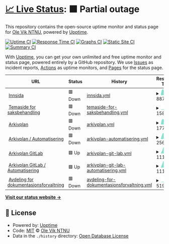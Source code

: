 # [📈 Live Status](https://OleVikNTNU.github.io/Uptime): <!--live status--> **🟧 Partial outage**

This repository contains the open-source uptime monitor and status page for [Ole Vik NTNU](https://OleVikNTNU.github.io/Uptime), powered by [Upptime](https://github.com/upptime/upptime).

[![Uptime CI](https://github.com/OleVikNTNU/Uptime/workflows/Uptime%20CI/badge.svg)](https://github.com/OleVikNTNU/Uptime/actions?query=workflow%3A%22Uptime+CI%22)
[![Response Time CI](https://github.com/OleVikNTNU/Uptime/workflows/Response%20Time%20CI/badge.svg)](https://github.com/OleVikNTNU/Uptime/actions?query=workflow%3A%22Response+Time+CI%22)
[![Graphs CI](https://github.com/OleVikNTNU/Uptime/workflows/Graphs%20CI/badge.svg)](https://github.com/OleVikNTNU/Uptime/actions?query=workflow%3A%22Graphs+CI%22)
[![Static Site CI](https://github.com/OleVikNTNU/Uptime/workflows/Static%20Site%20CI/badge.svg)](https://github.com/OleVikNTNU/Uptime/actions?query=workflow%3A%22Static+Site+CI%22)
[![Summary CI](https://github.com/OleVikNTNU/Uptime/workflows/Summary%20CI/badge.svg)](https://github.com/OleVikNTNU/Uptime/actions?query=workflow%3A%22Summary+CI%22)

With [Upptime](https://upptime.js.org), you can get your own unlimited and free uptime monitor and status page, powered entirely by a GitHub repository. We use [Issues](https://github.com/OleVikNTNU/Uptime/issues) as incident reports, [Actions](https://github.com/OleVikNTNU/Uptime/actions) as uptime monitors, and [Pages](https://OleVikNTNU.github.io/Uptime) for the status page.

<!--start: status pages-->
<!-- This summary is generated by Upptime (https://github.com/upptime/upptime) -->
<!-- Do not edit this manually, your changes will be overwritten -->
<!-- prettier-ignore -->
| URL | Status | History | Response Time | Uptime |
| --- | ------ | ------- | ------------- | ------ |
| <img alt="" src="https://icons.duckduckgo.com/ip3/i.ntnu.no.ico" height="13"> [Innsida](https://i.ntnu.no/) | 🟥 Down | [innsida.yml](https://github.com/OleVikNTNU/Uptime/commits/HEAD/history/innsida.yml) | <details><summary><img alt="Response time graph" src="./graphs/innsida/response-time-week.png" height="20"> 887ms</summary><br><a href="https://OleVikNTNU.github.io/Uptime/history/innsida"><img alt="Response time 1080" src="https://img.shields.io/endpoint?url=https%3A%2F%2Fraw.githubusercontent.com%2FOleVikNTNU%2FUptime%2FHEAD%2Fapi%2Finnsida%2Fresponse-time.json"></a><br><a href="https://OleVikNTNU.github.io/Uptime/history/innsida"><img alt="24-hour response time 956" src="https://img.shields.io/endpoint?url=https%3A%2F%2Fraw.githubusercontent.com%2FOleVikNTNU%2FUptime%2FHEAD%2Fapi%2Finnsida%2Fresponse-time-day.json"></a><br><a href="https://OleVikNTNU.github.io/Uptime/history/innsida"><img alt="7-day response time 887" src="https://img.shields.io/endpoint?url=https%3A%2F%2Fraw.githubusercontent.com%2FOleVikNTNU%2FUptime%2FHEAD%2Fapi%2Finnsida%2Fresponse-time-week.json"></a><br><a href="https://OleVikNTNU.github.io/Uptime/history/innsida"><img alt="30-day response time 1107" src="https://img.shields.io/endpoint?url=https%3A%2F%2Fraw.githubusercontent.com%2FOleVikNTNU%2FUptime%2FHEAD%2Fapi%2Finnsida%2Fresponse-time-month.json"></a><br><a href="https://OleVikNTNU.github.io/Uptime/history/innsida"><img alt="1-year response time 1088" src="https://img.shields.io/endpoint?url=https%3A%2F%2Fraw.githubusercontent.com%2FOleVikNTNU%2FUptime%2FHEAD%2Fapi%2Finnsida%2Fresponse-time-year.json"></a></details> | <details><summary><a href="https://OleVikNTNU.github.io/Uptime/history/innsida">99.81%</a></summary><a href="https://OleVikNTNU.github.io/Uptime/history/innsida"><img alt="All-time uptime 99.95%" src="https://img.shields.io/endpoint?url=https%3A%2F%2Fraw.githubusercontent.com%2FOleVikNTNU%2FUptime%2FHEAD%2Fapi%2Finnsida%2Fuptime.json"></a><br><a href="https://OleVikNTNU.github.io/Uptime/history/innsida"><img alt="24-hour uptime 99.98%" src="https://img.shields.io/endpoint?url=https%3A%2F%2Fraw.githubusercontent.com%2FOleVikNTNU%2FUptime%2FHEAD%2Fapi%2Finnsida%2Fuptime-day.json"></a><br><a href="https://OleVikNTNU.github.io/Uptime/history/innsida"><img alt="7-day uptime 99.81%" src="https://img.shields.io/endpoint?url=https%3A%2F%2Fraw.githubusercontent.com%2FOleVikNTNU%2FUptime%2FHEAD%2Fapi%2Finnsida%2Fuptime-week.json"></a><br><a href="https://OleVikNTNU.github.io/Uptime/history/innsida"><img alt="30-day uptime 99.83%" src="https://img.shields.io/endpoint?url=https%3A%2F%2Fraw.githubusercontent.com%2FOleVikNTNU%2FUptime%2FHEAD%2Fapi%2Finnsida%2Fuptime-month.json"></a><br><a href="https://OleVikNTNU.github.io/Uptime/history/innsida"><img alt="1-year uptime 99.94%" src="https://img.shields.io/endpoint?url=https%3A%2F%2Fraw.githubusercontent.com%2FOleVikNTNU%2FUptime%2FHEAD%2Fapi%2Finnsida%2Fuptime-year.json"></a></details>
| <img alt="" src="https://icons.duckduckgo.com/ip3/i.ntnu.no.ico" height="13"> [Temaside for saksbehandling](https://i.ntnu.no/saksbehandling) | 🟥 Down | [temaside-for-saksbehandling.yml](https://github.com/OleVikNTNU/Uptime/commits/HEAD/history/temaside-for-saksbehandling.yml) | <details><summary><img alt="Response time graph" src="./graphs/temaside-for-saksbehandling/response-time-week.png" height="20"> 1589ms</summary><br><a href="https://OleVikNTNU.github.io/Uptime/history/temaside-for-saksbehandling"><img alt="Response time 541" src="https://img.shields.io/endpoint?url=https%3A%2F%2Fraw.githubusercontent.com%2FOleVikNTNU%2FUptime%2FHEAD%2Fapi%2Ftemaside-for-saksbehandling%2Fresponse-time.json"></a><br><a href="https://OleVikNTNU.github.io/Uptime/history/temaside-for-saksbehandling"><img alt="24-hour response time 392" src="https://img.shields.io/endpoint?url=https%3A%2F%2Fraw.githubusercontent.com%2FOleVikNTNU%2FUptime%2FHEAD%2Fapi%2Ftemaside-for-saksbehandling%2Fresponse-time-day.json"></a><br><a href="https://OleVikNTNU.github.io/Uptime/history/temaside-for-saksbehandling"><img alt="7-day response time 1589" src="https://img.shields.io/endpoint?url=https%3A%2F%2Fraw.githubusercontent.com%2FOleVikNTNU%2FUptime%2FHEAD%2Fapi%2Ftemaside-for-saksbehandling%2Fresponse-time-week.json"></a><br><a href="https://OleVikNTNU.github.io/Uptime/history/temaside-for-saksbehandling"><img alt="30-day response time 740" src="https://img.shields.io/endpoint?url=https%3A%2F%2Fraw.githubusercontent.com%2FOleVikNTNU%2FUptime%2FHEAD%2Fapi%2Ftemaside-for-saksbehandling%2Fresponse-time-month.json"></a><br><a href="https://OleVikNTNU.github.io/Uptime/history/temaside-for-saksbehandling"><img alt="1-year response time 550" src="https://img.shields.io/endpoint?url=https%3A%2F%2Fraw.githubusercontent.com%2FOleVikNTNU%2FUptime%2FHEAD%2Fapi%2Ftemaside-for-saksbehandling%2Fresponse-time-year.json"></a></details> | <details><summary><a href="https://OleVikNTNU.github.io/Uptime/history/temaside-for-saksbehandling">99.81%</a></summary><a href="https://OleVikNTNU.github.io/Uptime/history/temaside-for-saksbehandling"><img alt="All-time uptime 99.95%" src="https://img.shields.io/endpoint?url=https%3A%2F%2Fraw.githubusercontent.com%2FOleVikNTNU%2FUptime%2FHEAD%2Fapi%2Ftemaside-for-saksbehandling%2Fuptime.json"></a><br><a href="https://OleVikNTNU.github.io/Uptime/history/temaside-for-saksbehandling"><img alt="24-hour uptime 99.98%" src="https://img.shields.io/endpoint?url=https%3A%2F%2Fraw.githubusercontent.com%2FOleVikNTNU%2FUptime%2FHEAD%2Fapi%2Ftemaside-for-saksbehandling%2Fuptime-day.json"></a><br><a href="https://OleVikNTNU.github.io/Uptime/history/temaside-for-saksbehandling"><img alt="7-day uptime 99.81%" src="https://img.shields.io/endpoint?url=https%3A%2F%2Fraw.githubusercontent.com%2FOleVikNTNU%2FUptime%2FHEAD%2Fapi%2Ftemaside-for-saksbehandling%2Fuptime-week.json"></a><br><a href="https://OleVikNTNU.github.io/Uptime/history/temaside-for-saksbehandling"><img alt="30-day uptime 99.83%" src="https://img.shields.io/endpoint?url=https%3A%2F%2Fraw.githubusercontent.com%2FOleVikNTNU%2FUptime%2FHEAD%2Fapi%2Ftemaside-for-saksbehandling%2Fuptime-month.json"></a><br><a href="https://OleVikNTNU.github.io/Uptime/history/temaside-for-saksbehandling"><img alt="1-year uptime 99.93%" src="https://img.shields.io/endpoint?url=https%3A%2F%2Fraw.githubusercontent.com%2FOleVikNTNU%2FUptime%2FHEAD%2Fapi%2Ftemaside-for-saksbehandling%2Fuptime-year.json"></a></details>
| <img alt="" src="https://icons.duckduckgo.com/ip3/ntnu.no.ico" height="13"> [Arkivplan](https://ntnu.no/arkivplan) | 🟥 Down | [arkivplan.yml](https://github.com/OleVikNTNU/Uptime/commits/HEAD/history/arkivplan.yml) | <details><summary><img alt="Response time graph" src="./graphs/arkivplan/response-time-week.png" height="20"> 1779ms</summary><br><a href="https://OleVikNTNU.github.io/Uptime/history/arkivplan"><img alt="Response time 1775" src="https://img.shields.io/endpoint?url=https%3A%2F%2Fraw.githubusercontent.com%2FOleVikNTNU%2FUptime%2FHEAD%2Fapi%2Farkivplan%2Fresponse-time.json"></a><br><a href="https://OleVikNTNU.github.io/Uptime/history/arkivplan"><img alt="24-hour response time 1713" src="https://img.shields.io/endpoint?url=https%3A%2F%2Fraw.githubusercontent.com%2FOleVikNTNU%2FUptime%2FHEAD%2Fapi%2Farkivplan%2Fresponse-time-day.json"></a><br><a href="https://OleVikNTNU.github.io/Uptime/history/arkivplan"><img alt="7-day response time 1779" src="https://img.shields.io/endpoint?url=https%3A%2F%2Fraw.githubusercontent.com%2FOleVikNTNU%2FUptime%2FHEAD%2Fapi%2Farkivplan%2Fresponse-time-week.json"></a><br><a href="https://OleVikNTNU.github.io/Uptime/history/arkivplan"><img alt="30-day response time 1640" src="https://img.shields.io/endpoint?url=https%3A%2F%2Fraw.githubusercontent.com%2FOleVikNTNU%2FUptime%2FHEAD%2Fapi%2Farkivplan%2Fresponse-time-month.json"></a><br><a href="https://OleVikNTNU.github.io/Uptime/history/arkivplan"><img alt="1-year response time 1782" src="https://img.shields.io/endpoint?url=https%3A%2F%2Fraw.githubusercontent.com%2FOleVikNTNU%2FUptime%2FHEAD%2Fapi%2Farkivplan%2Fresponse-time-year.json"></a></details> | <details><summary><a href="https://OleVikNTNU.github.io/Uptime/history/arkivplan">99.81%</a></summary><a href="https://OleVikNTNU.github.io/Uptime/history/arkivplan"><img alt="All-time uptime 99.97%" src="https://img.shields.io/endpoint?url=https%3A%2F%2Fraw.githubusercontent.com%2FOleVikNTNU%2FUptime%2FHEAD%2Fapi%2Farkivplan%2Fuptime.json"></a><br><a href="https://OleVikNTNU.github.io/Uptime/history/arkivplan"><img alt="24-hour uptime 99.98%" src="https://img.shields.io/endpoint?url=https%3A%2F%2Fraw.githubusercontent.com%2FOleVikNTNU%2FUptime%2FHEAD%2Fapi%2Farkivplan%2Fuptime-day.json"></a><br><a href="https://OleVikNTNU.github.io/Uptime/history/arkivplan"><img alt="7-day uptime 99.81%" src="https://img.shields.io/endpoint?url=https%3A%2F%2Fraw.githubusercontent.com%2FOleVikNTNU%2FUptime%2FHEAD%2Fapi%2Farkivplan%2Fuptime-week.json"></a><br><a href="https://OleVikNTNU.github.io/Uptime/history/arkivplan"><img alt="30-day uptime 99.83%" src="https://img.shields.io/endpoint?url=https%3A%2F%2Fraw.githubusercontent.com%2FOleVikNTNU%2FUptime%2FHEAD%2Fapi%2Farkivplan%2Fuptime-month.json"></a><br><a href="https://OleVikNTNU.github.io/Uptime/history/arkivplan"><img alt="1-year uptime 99.97%" src="https://img.shields.io/endpoint?url=https%3A%2F%2Fraw.githubusercontent.com%2FOleVikNTNU%2FUptime%2FHEAD%2Fapi%2Farkivplan%2Fuptime-year.json"></a></details>
| <img alt="" src="https://icons.duckduckgo.com/ip3/www.ntnu.no.ico" height="13"> [Arkivplan / Automatisering](https://www.ntnu.no/arkivplan/automatisering) | 🟥 Down | [arkivplan-automatisering.yml](https://github.com/OleVikNTNU/Uptime/commits/HEAD/history/arkivplan-automatisering.yml) | <details><summary><img alt="Response time graph" src="./graphs/arkivplan-automatisering/response-time-week.png" height="20"> 256ms</summary><br><a href="https://OleVikNTNU.github.io/Uptime/history/arkivplan-automatisering"><img alt="Response time 280" src="https://img.shields.io/endpoint?url=https%3A%2F%2Fraw.githubusercontent.com%2FOleVikNTNU%2FUptime%2FHEAD%2Fapi%2Farkivplan-automatisering%2Fresponse-time.json"></a><br><a href="https://OleVikNTNU.github.io/Uptime/history/arkivplan-automatisering"><img alt="24-hour response time 206" src="https://img.shields.io/endpoint?url=https%3A%2F%2Fraw.githubusercontent.com%2FOleVikNTNU%2FUptime%2FHEAD%2Fapi%2Farkivplan-automatisering%2Fresponse-time-day.json"></a><br><a href="https://OleVikNTNU.github.io/Uptime/history/arkivplan-automatisering"><img alt="7-day response time 256" src="https://img.shields.io/endpoint?url=https%3A%2F%2Fraw.githubusercontent.com%2FOleVikNTNU%2FUptime%2FHEAD%2Fapi%2Farkivplan-automatisering%2Fresponse-time-week.json"></a><br><a href="https://OleVikNTNU.github.io/Uptime/history/arkivplan-automatisering"><img alt="30-day response time 268" src="https://img.shields.io/endpoint?url=https%3A%2F%2Fraw.githubusercontent.com%2FOleVikNTNU%2FUptime%2FHEAD%2Fapi%2Farkivplan-automatisering%2Fresponse-time-month.json"></a><br><a href="https://OleVikNTNU.github.io/Uptime/history/arkivplan-automatisering"><img alt="1-year response time 277" src="https://img.shields.io/endpoint?url=https%3A%2F%2Fraw.githubusercontent.com%2FOleVikNTNU%2FUptime%2FHEAD%2Fapi%2Farkivplan-automatisering%2Fresponse-time-year.json"></a></details> | <details><summary><a href="https://OleVikNTNU.github.io/Uptime/history/arkivplan-automatisering">99.81%</a></summary><a href="https://OleVikNTNU.github.io/Uptime/history/arkivplan-automatisering"><img alt="All-time uptime 99.98%" src="https://img.shields.io/endpoint?url=https%3A%2F%2Fraw.githubusercontent.com%2FOleVikNTNU%2FUptime%2FHEAD%2Fapi%2Farkivplan-automatisering%2Fuptime.json"></a><br><a href="https://OleVikNTNU.github.io/Uptime/history/arkivplan-automatisering"><img alt="24-hour uptime 99.99%" src="https://img.shields.io/endpoint?url=https%3A%2F%2Fraw.githubusercontent.com%2FOleVikNTNU%2FUptime%2FHEAD%2Fapi%2Farkivplan-automatisering%2Fuptime-day.json"></a><br><a href="https://OleVikNTNU.github.io/Uptime/history/arkivplan-automatisering"><img alt="7-day uptime 99.81%" src="https://img.shields.io/endpoint?url=https%3A%2F%2Fraw.githubusercontent.com%2FOleVikNTNU%2FUptime%2FHEAD%2Fapi%2Farkivplan-automatisering%2Fuptime-week.json"></a><br><a href="https://OleVikNTNU.github.io/Uptime/history/arkivplan-automatisering"><img alt="30-day uptime 99.84%" src="https://img.shields.io/endpoint?url=https%3A%2F%2Fraw.githubusercontent.com%2FOleVikNTNU%2FUptime%2FHEAD%2Fapi%2Farkivplan-automatisering%2Fuptime-month.json"></a><br><a href="https://OleVikNTNU.github.io/Uptime/history/arkivplan-automatisering"><img alt="1-year uptime 99.98%" src="https://img.shields.io/endpoint?url=https%3A%2F%2Fraw.githubusercontent.com%2FOleVikNTNU%2FUptime%2FHEAD%2Fapi%2Farkivplan-automatisering%2Fuptime-year.json"></a></details>
| <img alt="" src="https://icons.duckduckgo.com/ip3/ntnu-doku.gitlab.io.ico" height="13"> [Arkivplan GitLab](https://ntnu-doku.gitlab.io/arkivplan) | 🟩 Up | [arkivplan-git-lab.yml](https://github.com/OleVikNTNU/Uptime/commits/HEAD/history/arkivplan-git-lab.yml) | <details><summary><img alt="Response time graph" src="./graphs/arkivplan-git-lab/response-time-week.png" height="20"> 111ms</summary><br><a href="https://OleVikNTNU.github.io/Uptime/history/arkivplan-git-lab"><img alt="Response time 117" src="https://img.shields.io/endpoint?url=https%3A%2F%2Fraw.githubusercontent.com%2FOleVikNTNU%2FUptime%2FHEAD%2Fapi%2Farkivplan-git-lab%2Fresponse-time.json"></a><br><a href="https://OleVikNTNU.github.io/Uptime/history/arkivplan-git-lab"><img alt="24-hour response time 70" src="https://img.shields.io/endpoint?url=https%3A%2F%2Fraw.githubusercontent.com%2FOleVikNTNU%2FUptime%2FHEAD%2Fapi%2Farkivplan-git-lab%2Fresponse-time-day.json"></a><br><a href="https://OleVikNTNU.github.io/Uptime/history/arkivplan-git-lab"><img alt="7-day response time 111" src="https://img.shields.io/endpoint?url=https%3A%2F%2Fraw.githubusercontent.com%2FOleVikNTNU%2FUptime%2FHEAD%2Fapi%2Farkivplan-git-lab%2Fresponse-time-week.json"></a><br><a href="https://OleVikNTNU.github.io/Uptime/history/arkivplan-git-lab"><img alt="30-day response time 113" src="https://img.shields.io/endpoint?url=https%3A%2F%2Fraw.githubusercontent.com%2FOleVikNTNU%2FUptime%2FHEAD%2Fapi%2Farkivplan-git-lab%2Fresponse-time-month.json"></a><br><a href="https://OleVikNTNU.github.io/Uptime/history/arkivplan-git-lab"><img alt="1-year response time 116" src="https://img.shields.io/endpoint?url=https%3A%2F%2Fraw.githubusercontent.com%2FOleVikNTNU%2FUptime%2FHEAD%2Fapi%2Farkivplan-git-lab%2Fresponse-time-year.json"></a></details> | <details><summary><a href="https://OleVikNTNU.github.io/Uptime/history/arkivplan-git-lab">100.00%</a></summary><a href="https://OleVikNTNU.github.io/Uptime/history/arkivplan-git-lab"><img alt="All-time uptime 99.99%" src="https://img.shields.io/endpoint?url=https%3A%2F%2Fraw.githubusercontent.com%2FOleVikNTNU%2FUptime%2FHEAD%2Fapi%2Farkivplan-git-lab%2Fuptime.json"></a><br><a href="https://OleVikNTNU.github.io/Uptime/history/arkivplan-git-lab"><img alt="24-hour uptime 100.00%" src="https://img.shields.io/endpoint?url=https%3A%2F%2Fraw.githubusercontent.com%2FOleVikNTNU%2FUptime%2FHEAD%2Fapi%2Farkivplan-git-lab%2Fuptime-day.json"></a><br><a href="https://OleVikNTNU.github.io/Uptime/history/arkivplan-git-lab"><img alt="7-day uptime 100.00%" src="https://img.shields.io/endpoint?url=https%3A%2F%2Fraw.githubusercontent.com%2FOleVikNTNU%2FUptime%2FHEAD%2Fapi%2Farkivplan-git-lab%2Fuptime-week.json"></a><br><a href="https://OleVikNTNU.github.io/Uptime/history/arkivplan-git-lab"><img alt="30-day uptime 100.00%" src="https://img.shields.io/endpoint?url=https%3A%2F%2Fraw.githubusercontent.com%2FOleVikNTNU%2FUptime%2FHEAD%2Fapi%2Farkivplan-git-lab%2Fuptime-month.json"></a><br><a href="https://OleVikNTNU.github.io/Uptime/history/arkivplan-git-lab"><img alt="1-year uptime 100.00%" src="https://img.shields.io/endpoint?url=https%3A%2F%2Fraw.githubusercontent.com%2FOleVikNTNU%2FUptime%2FHEAD%2Fapi%2Farkivplan-git-lab%2Fuptime-year.json"></a></details>
| <img alt="" src="https://icons.duckduckgo.com/ip3/ntnu-doku.gitlab.io.ico" height="13"> [Arkivplan GitLab / Automatisering](https://ntnu-doku.gitlab.io/arkivplan/automatisering) | 🟩 Up | [arkivplan-git-lab-automatisering.yml](https://github.com/OleVikNTNU/Uptime/commits/HEAD/history/arkivplan-git-lab-automatisering.yml) | <details><summary><img alt="Response time graph" src="./graphs/arkivplan-git-lab-automatisering/response-time-week.png" height="20"> 111ms</summary><br><a href="https://OleVikNTNU.github.io/Uptime/history/arkivplan-git-lab-automatisering"><img alt="Response time 113" src="https://img.shields.io/endpoint?url=https%3A%2F%2Fraw.githubusercontent.com%2FOleVikNTNU%2FUptime%2FHEAD%2Fapi%2Farkivplan-git-lab-automatisering%2Fresponse-time.json"></a><br><a href="https://OleVikNTNU.github.io/Uptime/history/arkivplan-git-lab-automatisering"><img alt="24-hour response time 103" src="https://img.shields.io/endpoint?url=https%3A%2F%2Fraw.githubusercontent.com%2FOleVikNTNU%2FUptime%2FHEAD%2Fapi%2Farkivplan-git-lab-automatisering%2Fresponse-time-day.json"></a><br><a href="https://OleVikNTNU.github.io/Uptime/history/arkivplan-git-lab-automatisering"><img alt="7-day response time 111" src="https://img.shields.io/endpoint?url=https%3A%2F%2Fraw.githubusercontent.com%2FOleVikNTNU%2FUptime%2FHEAD%2Fapi%2Farkivplan-git-lab-automatisering%2Fresponse-time-week.json"></a><br><a href="https://OleVikNTNU.github.io/Uptime/history/arkivplan-git-lab-automatisering"><img alt="30-day response time 106" src="https://img.shields.io/endpoint?url=https%3A%2F%2Fraw.githubusercontent.com%2FOleVikNTNU%2FUptime%2FHEAD%2Fapi%2Farkivplan-git-lab-automatisering%2Fresponse-time-month.json"></a><br><a href="https://OleVikNTNU.github.io/Uptime/history/arkivplan-git-lab-automatisering"><img alt="1-year response time 113" src="https://img.shields.io/endpoint?url=https%3A%2F%2Fraw.githubusercontent.com%2FOleVikNTNU%2FUptime%2FHEAD%2Fapi%2Farkivplan-git-lab-automatisering%2Fresponse-time-year.json"></a></details> | <details><summary><a href="https://OleVikNTNU.github.io/Uptime/history/arkivplan-git-lab-automatisering">100.00%</a></summary><a href="https://OleVikNTNU.github.io/Uptime/history/arkivplan-git-lab-automatisering"><img alt="All-time uptime 100.00%" src="https://img.shields.io/endpoint?url=https%3A%2F%2Fraw.githubusercontent.com%2FOleVikNTNU%2FUptime%2FHEAD%2Fapi%2Farkivplan-git-lab-automatisering%2Fuptime.json"></a><br><a href="https://OleVikNTNU.github.io/Uptime/history/arkivplan-git-lab-automatisering"><img alt="24-hour uptime 100.00%" src="https://img.shields.io/endpoint?url=https%3A%2F%2Fraw.githubusercontent.com%2FOleVikNTNU%2FUptime%2FHEAD%2Fapi%2Farkivplan-git-lab-automatisering%2Fuptime-day.json"></a><br><a href="https://OleVikNTNU.github.io/Uptime/history/arkivplan-git-lab-automatisering"><img alt="7-day uptime 100.00%" src="https://img.shields.io/endpoint?url=https%3A%2F%2Fraw.githubusercontent.com%2FOleVikNTNU%2FUptime%2FHEAD%2Fapi%2Farkivplan-git-lab-automatisering%2Fuptime-week.json"></a><br><a href="https://OleVikNTNU.github.io/Uptime/history/arkivplan-git-lab-automatisering"><img alt="30-day uptime 100.00%" src="https://img.shields.io/endpoint?url=https%3A%2F%2Fraw.githubusercontent.com%2FOleVikNTNU%2FUptime%2FHEAD%2Fapi%2Farkivplan-git-lab-automatisering%2Fuptime-month.json"></a><br><a href="https://OleVikNTNU.github.io/Uptime/history/arkivplan-git-lab-automatisering"><img alt="1-year uptime 100.00%" src="https://img.shields.io/endpoint?url=https%3A%2F%2Fraw.githubusercontent.com%2FOleVikNTNU%2FUptime%2FHEAD%2Fapi%2Farkivplan-git-lab-automatisering%2Fuptime-year.json"></a></details>
| <img alt="" src="https://icons.duckduckgo.com/ip3/www.ntnu.no.ico" height="13"> [Avdeling for dokumentasjonsforvaltning](https://www.ntnu.no/adm/doku) | 🟥 Down | [avdeling-for-dokumentasjonsforvaltning.yml](https://github.com/OleVikNTNU/Uptime/commits/HEAD/history/avdeling-for-dokumentasjonsforvaltning.yml) | <details><summary><img alt="Response time graph" src="./graphs/avdeling-for-dokumentasjonsforvaltning/response-time-week.png" height="20"> 519ms</summary><br><a href="https://OleVikNTNU.github.io/Uptime/history/avdeling-for-dokumentasjonsforvaltning"><img alt="Response time 614" src="https://img.shields.io/endpoint?url=https%3A%2F%2Fraw.githubusercontent.com%2FOleVikNTNU%2FUptime%2FHEAD%2Fapi%2Favdeling-for-dokumentasjonsforvaltning%2Fresponse-time.json"></a><br><a href="https://OleVikNTNU.github.io/Uptime/history/avdeling-for-dokumentasjonsforvaltning"><img alt="24-hour response time 116" src="https://img.shields.io/endpoint?url=https%3A%2F%2Fraw.githubusercontent.com%2FOleVikNTNU%2FUptime%2FHEAD%2Fapi%2Favdeling-for-dokumentasjonsforvaltning%2Fresponse-time-day.json"></a><br><a href="https://OleVikNTNU.github.io/Uptime/history/avdeling-for-dokumentasjonsforvaltning"><img alt="7-day response time 519" src="https://img.shields.io/endpoint?url=https%3A%2F%2Fraw.githubusercontent.com%2FOleVikNTNU%2FUptime%2FHEAD%2Fapi%2Favdeling-for-dokumentasjonsforvaltning%2Fresponse-time-week.json"></a><br><a href="https://OleVikNTNU.github.io/Uptime/history/avdeling-for-dokumentasjonsforvaltning"><img alt="30-day response time 222" src="https://img.shields.io/endpoint?url=https%3A%2F%2Fraw.githubusercontent.com%2FOleVikNTNU%2FUptime%2FHEAD%2Fapi%2Favdeling-for-dokumentasjonsforvaltning%2Fresponse-time-month.json"></a><br><a href="https://OleVikNTNU.github.io/Uptime/history/avdeling-for-dokumentasjonsforvaltning"><img alt="1-year response time 607" src="https://img.shields.io/endpoint?url=https%3A%2F%2Fraw.githubusercontent.com%2FOleVikNTNU%2FUptime%2FHEAD%2Fapi%2Favdeling-for-dokumentasjonsforvaltning%2Fresponse-time-year.json"></a></details> | <details><summary><a href="https://OleVikNTNU.github.io/Uptime/history/avdeling-for-dokumentasjonsforvaltning">0.00%</a></summary><a href="https://OleVikNTNU.github.io/Uptime/history/avdeling-for-dokumentasjonsforvaltning"><img alt="All-time uptime 91.94%" src="https://img.shields.io/endpoint?url=https%3A%2F%2Fraw.githubusercontent.com%2FOleVikNTNU%2FUptime%2FHEAD%2Fapi%2Favdeling-for-dokumentasjonsforvaltning%2Fuptime.json"></a><br><a href="https://OleVikNTNU.github.io/Uptime/history/avdeling-for-dokumentasjonsforvaltning"><img alt="24-hour uptime 0.00%" src="https://img.shields.io/endpoint?url=https%3A%2F%2Fraw.githubusercontent.com%2FOleVikNTNU%2FUptime%2FHEAD%2Fapi%2Favdeling-for-dokumentasjonsforvaltning%2Fuptime-day.json"></a><br><a href="https://OleVikNTNU.github.io/Uptime/history/avdeling-for-dokumentasjonsforvaltning"><img alt="7-day uptime 0.00%" src="https://img.shields.io/endpoint?url=https%3A%2F%2Fraw.githubusercontent.com%2FOleVikNTNU%2FUptime%2FHEAD%2Fapi%2Favdeling-for-dokumentasjonsforvaltning%2Fuptime-week.json"></a><br><a href="https://OleVikNTNU.github.io/Uptime/history/avdeling-for-dokumentasjonsforvaltning"><img alt="30-day uptime 0.00%" src="https://img.shields.io/endpoint?url=https%3A%2F%2Fraw.githubusercontent.com%2FOleVikNTNU%2FUptime%2FHEAD%2Fapi%2Favdeling-for-dokumentasjonsforvaltning%2Fuptime-month.json"></a><br><a href="https://OleVikNTNU.github.io/Uptime/history/avdeling-for-dokumentasjonsforvaltning"><img alt="1-year uptime 86.68%" src="https://img.shields.io/endpoint?url=https%3A%2F%2Fraw.githubusercontent.com%2FOleVikNTNU%2FUptime%2FHEAD%2Fapi%2Favdeling-for-dokumentasjonsforvaltning%2Fuptime-year.json"></a></details>

<!--end: status pages-->

[**Visit our status website →**](https://OleVikNTNU.github.io/Uptime)

## 📄 License

- Powered by: [Upptime](https://github.com/upptime/upptime)
- Code: [MIT](./LICENSE) © [Ole Vik NTNU](https://OleVikNTNU.github.io/Uptime)
- Data in the `./history` directory: [Open Database License](https://opendatacommons.org/licenses/odbl/1-0/)
